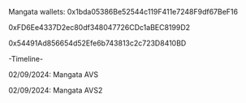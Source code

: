 Mangata wallets: 
0x1bda05386Be52544c119F411e7248F9df67BeF16

0xFD6Ee4337D2ec80df348047726CDc1aBEC8199D2

0x54491Ad856654d52Efe6b743813c2c723D8410BD

-Timeline-

02/09/2024: Mangata AVS

02/09/2024: Mangata AVS2

